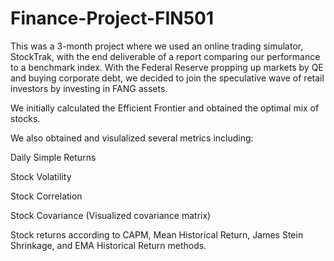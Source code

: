 # Finance-Project-FIN501
This was a 3-month project where we used an online trading simulator, StockTrak, with the end deliverable of a report comparing our performance to a benchmark index.
With the Federal Reserve propping up markets by QE and buying corporate debt, we decided to join the speculative wave of retail investors by investing in FANG assets. 

We initially calculated the Efficient Frontier and obtained the optimal mix of stocks.

We also obtained and visulalized several metrics including:

Daily Simple Returns

Stock Volatility

Stock Correlation

Stock Covariance (Visualized covariance matrix)

Stock returns according to CAPM, Mean Historical Return, James Stein Shrinkage, and EMA Historical Return methods. 
